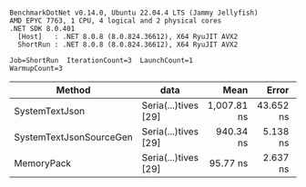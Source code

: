 ```

BenchmarkDotNet v0.14.0, Ubuntu 22.04.4 LTS (Jammy Jellyfish)
AMD EPYC 7763, 1 CPU, 4 logical and 2 physical cores
.NET SDK 8.0.401
  [Host]   : .NET 8.0.8 (8.0.824.36612), X64 RyuJIT AVX2
  ShortRun : .NET 8.0.8 (8.0.824.36612), X64 RyuJIT AVX2

Job=ShortRun  IterationCount=3  LaunchCount=1  
WarmupCount=3  

```
| Method                  | data                 | Mean        | Error     | StdDev   | Min         | Max         | Gen0   | Allocated |
|------------------------ |--------------------- |------------:|----------:|---------:|------------:|------------:|-------:|----------:|
| SystemTextJson          | Seria(...)tives [29] | 1,007.81 ns | 43.652 ns | 2.393 ns | 1,005.73 ns | 1,010.43 ns | 0.0038 |     464 B |
| SystemTextJsonSourceGen | Seria(...)tives [29] |   940.34 ns |  5.138 ns | 0.282 ns |   940.05 ns |   940.61 ns | 0.0067 |     568 B |
| MemoryPack              | Seria(...)tives [29] |    95.77 ns |  2.637 ns | 0.145 ns |    95.60 ns |    95.87 ns | 0.0014 |     120 B |
